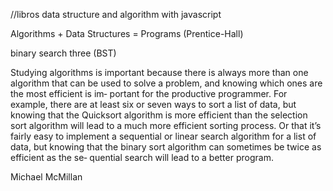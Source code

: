 //libros data structure and algorithm with javascript

Algorithms + Data Structures = Programs (Prentice-Hall)

binary search three (BST)

Studying algorithms is important because there is always more than one algorithm that
can be used to solve a problem, and knowing which ones are the most efficient is im‐
portant for the productive programmer. For example, there are at least six or seven ways
to sort a list of data, but knowing that the Quicksort algorithm is more efficient than
the selection sort algorithm will lead to a much more efficient sorting process. Or that
it’s fairly easy to implement a sequential or linear search algorithm for a list of data, but
knowing that the binary sort algorithm can sometimes be twice as efficient as the se‐
quential search will lead to a better program.


Michael McMillan
